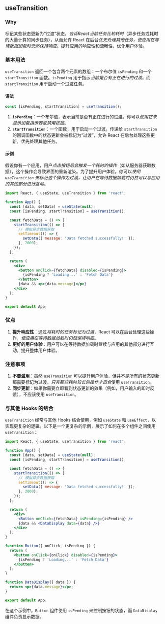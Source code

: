 
## useTransition

### Why
标记某些状态更新为“过渡”状态，*告诉React当前任务比较耗时*（异步任务或耗时的大量计算的同步任务），从而允许 React 在后台*优先处理其他任务，使应用在等待数据加载时仍然保持响应*。提升应用的响应性和流畅性，优化用户体验。

### 基本用法

`useTransition` 返回一个包含两个元素的数组：一个布尔值 `isPending` 和一个 `startTransition` 函数。`isPending` 用于指示*当前是否有正在进行的过渡*，而 `startTransition` 用于启动一个过渡任务。

#### 语法
```javascript
const [isPending, startTransition] = useTransition();
```

1. **`isPending`**：一个布尔值，表示当前是否有正在进行的过渡。你可以*使用它来显示加载指示器或禁用按钮*。
2. **`startTransition`**：一个函数，用于启动一个过渡。传递给 `startTransition` 的回调函数中的状态更新会被标记为“过渡”，允许 React 在后台处理这些更新，优先处理其他任务。

#### 示例

假设你有一个应用，用户*点击按钮后会触发一个耗时的操作*（如从服务器获取数据），这个操作会导致界面的重新渲染。为了提升用户体验，你可以*使用 `useTransition` 来标记这个操作为过渡，让用户在等待数据加载时仍然可以与应用的其他部分进行互动*。

```jsx
import React, { useState, useTransition } from 'react';

function App() {
  const [data, setData] = useState(null);
  const [isPending, startTransition] = useTransition();

  const fetchData = () => {
    startTransition(() => {
      // 模拟异步数据获取
      setTimeout(() => {
        setData({ message: 'Data fetched successfully!' });
      }, 2000);
    });
  };

  return (
    <div>
      <button onClick={fetchData} disabled={isPending}>
        {isPending ? 'Loading...' : 'Fetch Data'}
      </button>
      {data && <p>{data.message}</p>}
    </div>
  );
}

export default App;
```

### 优点

1. **提升响应性**：通过*将耗时的任务标记为过渡*，React 可以在后台处理这些操作，*使应用在等待数据加载时仍然保持响应*。
2. **更好的用户体验**：用户可以在等待数据加载时继续与应用的其他部分进行互动，提升整体用户体验。

### 注意事项

1. **不要滥用**：虽然 `useTransition` 可以提升用户体验，但并不是所有的状态更新都需要标记为过渡。*只有那些耗时较长的操作才适合*使用 `useTransition`。
2. **同步更新**：如果你需要立即看到状态更新的效果（例如，用户输入的即时反馈），不应该使用 `useTransition`。

### 与其他 Hooks 的结合

`useTransition` 经常与其他 Hooks 结合使用，例如 `useState` 和 `useEffect`，以实现更复杂的逻辑。以下是一个更复杂的示例，展示了如何在多个组件之间使用 `useTransition`：

```jsx
import React, { useState, useTransition } from 'react';

function App() {
  const [data, setData] = useState(null);
  const [isPending, startTransition] = useTransition();

  const fetchData = () => {
    startTransition(() => {
      // 模拟异步数据获取
      setTimeout(() => {
        setData({ message: 'Data fetched successfully!' });
      }, 2000);
    });
  };

  return (
    <div>
      <Button onClick={fetchData} isPending={isPending} />
      {data && <DataDisplay data={data} />}
    </div>
  );
}

function Button({ onClick, isPending }) {
  return (
    <button onClick={onClick} disabled={isPending}>
      {isPending ? 'Loading...' : 'Fetch Data'}
    </button>
  );
}

function DataDisplay({ data }) {
  return <p>{data.message}</p>;
}

export default App;
```

在这个示例中，`Button` 组件使用 `isPending` 来控制按钮的状态，而 `DataDisplay` 组件负责显示数据。
